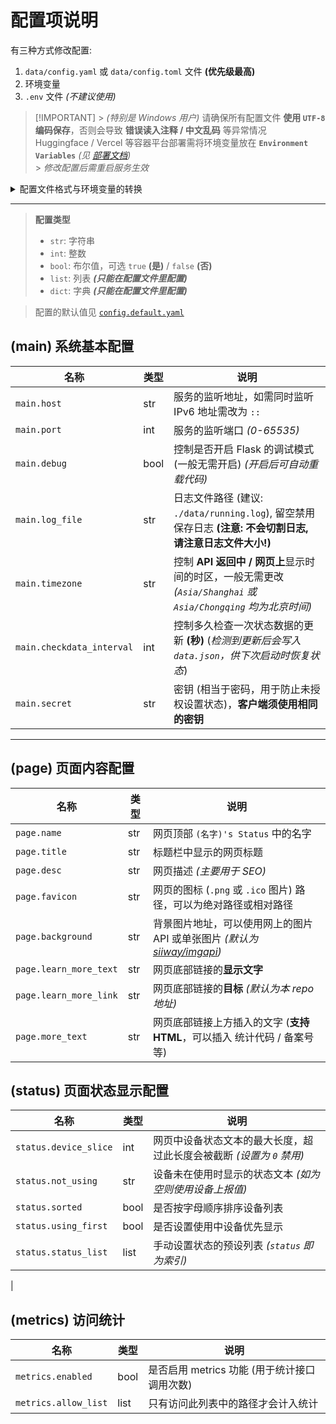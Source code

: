 # 配置项说明

有三种方式修改配置:

1. `data/config.yaml` 或 `data/config.toml` 文件 **(优先级最高)**
2. 环境变量
3. `.env` 文件 _(不建议使用)_

> [!IMPORTANT] > _(特别是 Windows 用户)_ 请确保所有配置文件 **使用 `UTF-8` 编码保存**，否则会导致 **错误读入注释 / 中文乱码** 等异常情况 <br/>
> Huggingface / Vercel 等容器平台部署需将环境变量放在 **`Environment Variables`** _(见 [部署文档](./deploy.md))_ <br/> > _修改配置后需重启服务生效_

<details>
<summary>配置文件格式与环境变量的转换</summary>

在 `data/config.yaml` 中，`main.host` _(str)_, `main.port` _(int)_, `main.debug` _(bool)_ 可以这样配置:

```yaml
main:
    host: '0.0.0.0'
    port: 9010
    debug: false
```

也可以这样配置:

```yaml
main.host: '0.0.0.0'
main.port: 9010
main.debug: false
```

在 `data/config.toml` 中，相同的配置是这样的:

```toml
[main]
host = "0.0.0.0"
port = 9010
debug = false
```

转换到环境变量和 `.env` 就是这样配置:

```ini
sleepy_main_host = "0.0.0.0"
sleepy_main_port = 9010
sleepy_main_debug = false
```

</details>

---

> **配置类型** <br/>
>
> -   `str`: 字符串
> -   `int`: 整数
> -   `bool`: 布尔值，可选 `true` **(是)** / `false` **(否)**
> -   `list`: 列表 **_(只能在配置文件里配置)_**
> -   `dict`: 字典 **_(只能在配置文件里配置)_**

> 配置的默认值见 [`config.default.yaml`](../config.default.yaml)

## (main) 系统基本配置

| 名称                      | 类型 | 说明                                                                                                          |
| ------------------------- | ---- | ------------------------------------------------------------------------------------------------------------- |
| `main.host`               | str  | 服务的监听地址，如需同时监听 IPv6 地址需改为 `::`                                                             |
| `main.port`               | int  | 服务的监听端口 _(0-65535)_                                                                                    |
| `main.debug`              | bool | 控制是否开启 Flask 的调试模式 (一般无需开启) _(开启后可自动重载代码)_                                         |
| `main.log_file`           | str  | 日志文件路径 (建议: `./data/running.log`), 留空禁用保存日志 **(注意: 不会切割日志, 请注意日志文件大小!)**                                  |
| `main.timezone`           | str  | 控制 **API 返回中 / 网页上**显示时间的时区，一般无需更改 _(`Asia/Shanghai` 或 `Asia/Chongqing` 均为北京时间)_ |
| `main.checkdata_interval` | int  | 控制多久检查一次状态数据的更新 **(秒)** (_检测到更新后会写入 `data.json`，供下次启动时恢复状态_)              |
| `main.secret`             | str  | 密钥 (相当于密码，用于防止未授权设置状态)，**客户端须使用相同的密钥**                                         |

---

## (page) 页面内容配置

| 名称                   | 类型 | 说明                                                                                                         |
| ---------------------- | ---- | ------------------------------------------------------------------------------------------------------------ |
| `page.name`            | str  | 网页顶部 `(名字)'s Status` 中的名字                                                                          |
| `page.title`           | str  | 标题栏中显示的网页标题                                                                                       |
| `page.desc`            | str  | 网页描述 _(主要用于 SEO)_                                                                                    |
| `page.favicon`         | str  | 网页的图标 (`.png` 或 `.ico` 图片) 路径，可以为绝对路径或相对路径                                            |
| `page.background`      | str  | 背景图片地址，可以使用网上的图片 API 或单张图片 _(默认为 [siiway/imgapi](https://github.com/siiway/imgapi))_ |
| `page.learn_more_text` | str  | 网页底部链接的**显示文字**                                                                                   |
| `page.learn_more_link` | str  | 网页底部链接的**目标** _(默认为本 repo 地址)_                                                                |
| `page.more_text`       | str  | 网页底部链接上方插入的文字 (**支持 HTML**，可以插入 统计代码 / 备案号 等)                                    |

<!-- | `page.hitokoto`        | bool | 在插入文字上方显示随机 [一言](https://hitokoto.cn)                                                           |
| `page.canvas`          | bool | 是否启用粒子效果 *(如影响性能可关闭)*                                                                        |
| `page.moonlight`       | bool | 在卡片左上角 / 右上角显示**切换暗色模式**和**卡片透明度**的按钮                                              |
| `page.lantern`         | bool | 在网页顶部显示节日灯笼 *(默认文字为 `欢度新春`)*                                                             |
| `page.mplayer`         | bool | 在网页左下角显示**音乐播放器**                                                                               |
| `page.zhixue`          | bool | 显示智学网分数 (详见 **[对应客户端设置](../client/README.md#zhixuewang)**)                                   | -->

## (status) 页面状态显示配置

| 名称                  | 类型 | 说明                                                                 |
| --------------------- | ---- | -------------------------------------------------------------------- |
| `status.device_slice` | int  | 网页中设备状态文本的最大长度，超过此长度会被截断 _(设置为 `0` 禁用)_ |
| `status.not_using`    | str  | 设备未在使用时显示的状态文本 _(如为空则使用设备上报值)_              |
| `status.sorted`       | bool | 是否按字母顺序排序设备列表                                           |
| `status.using_first`  | bool | 是否设置使用中设备优先显示                                           |
| `status.status_list`  | list | 手动设置状态的预设列表 _(`status` 即为索引)_                         |

<!-- ## (util) 可选功能

| 环境变量                      | 类型 | 说明与提示                                                                               |
| ----------------------------- | ---- | ---------------------------------------------------------------------------------------- |
| `util.metrics`                | bool | 控制是否启用内置的访问计数功能，并启用 `/metrics` 接口                                   |
| `util.auto_switch_status`     | bool | 是否启用自动切换状态 *(当状态为 `0` (活着) 且所有设备都未在使用时自动切换为 `1` (似了))* |
| `util.steam_enabled`          | bool | 是否启用新版 Steam 状态 *(iframe 卡片显示，需配置 `util_steam_ids`)*                     |
| `util.steam_ids`              | str  | 你的 Steam 账号 ID *(应为一串数字)*                                                      |
| `util.steam_refresh_interval` | int  | 刷新 Steam 状态的频率 (**毫秒**，*建议至少设置为 10000ms，过低可能触发速率限制*)         | --> |

## (metrics) 访问统计

| 名称                 | 类型 | 说明                                         |
| -------------------- | ---- | -------------------------------------------- |
| `metrics.enabled`    | bool | 是否启用 metrics 功能 (用于统计接口调用次数) |
| `metrics.allow_list` | list | 只有访问此列表中的路径才会计入统计           |
